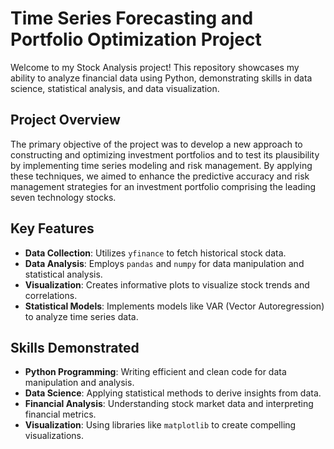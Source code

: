 # Time Series Forecasting and Portfolio Optimization Project

Welcome to my Stock Analysis project! This repository showcases my ability to analyze financial data using Python, demonstrating skills in data science, statistical analysis, and data visualization.

## Project Overview

The primary objective of the project was to develop a new approach to constructing and optimizing investment portfolios and to test its plausibility by implementing time series modeling and risk management. By applying these techniques, we aimed to enhance the predictive accuracy and risk management strategies for an investment portfolio comprising the leading seven technology stocks.

## Key Features

- **Data Collection**: Utilizes `yfinance` to fetch historical stock data.
- **Data Analysis**: Employs `pandas` and `numpy` for data manipulation and statistical analysis.
- **Visualization**: Creates informative plots to visualize stock trends and correlations.
- **Statistical Models**: Implements models like VAR (Vector Autoregression) to analyze time series data.

## Skills Demonstrated

- **Python Programming**: Writing efficient and clean code for data manipulation and analysis.
- **Data Science**: Applying statistical methods to derive insights from data.
- **Financial Analysis**: Understanding stock market data and interpreting financial metrics.
- **Visualization**: Using libraries like `matplotlib` to create compelling visualizations.


